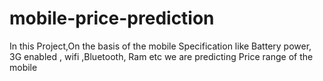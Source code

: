 # mobile-price-prediction
In this Project,On the basis of the mobile Specification like Battery power, 3G enabled , wifi ,Bluetooth, Ram etc we are predicting Price range of the mobile
